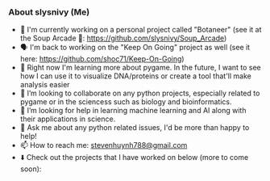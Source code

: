 ### About slysnivy (Me)

<!--
**slysnivy/slysnivy** is a ✨ _special_ ✨ repository because its `README.md` (this file) appears on your GitHub profile.
-->
- 🔭 I'm currently working on a personal project called "Botaneer" (see it at the Soup Arcade 🍲: https://github.com/slysnivy/Soup_Arcade)
- 🗣️ I'm back to working on the "Keep On Going" project as well (see it here: https://github.com/shoc71/Keep-On-Going)
- 🌱 Right now I'm learning more about pygame. In the future, I want to see how I can use it to visualize DNA/proteins or create a tool that'll make analysis easier
- 👯 I’m looking to collaborate on any python projects, especially related to pygame or in the sciencess such as biology and bioinformatics.
- 🤔 I’m looking for help in learning machine learning and AI along with their applications in science.
- 💬 Ask me about any python related issues, I'd be more than happy to help!
- 📫 How to reach me: stevenhuynh788@gmail.com
- ⬇️ Check out the projects that I have worked on below (more to come soon):
